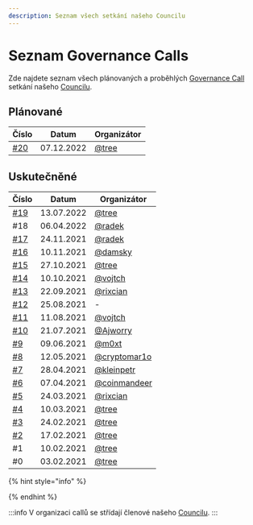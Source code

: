 ```yaml
---
description: Seznam všech setkání našeho Councilu
---
```


# Seznam Governance Calls

Zde najdete seznam všech plánovaných a proběhlých [Governance Call](./) setkání našeho [Councilu](../council/).

## Plánované

| Číslo                                                 | Datum      | Organizátor                           |
| ----------------------------------------------------- | ---------- | ------------------------------------- |
| [#20](https://forum.gwei.cz/t/governance-call-20/565) | 07.12.2022 | [@tree](https://forum.gwei.cz/u/tree) |

## Uskutečněné

| Číslo                                                                 | Datum      | Organizátor                                         |
| --------------------------------------------------------------------- | ---------- | --------------------------------------------------- |
| [#19](https://forum.gwei.cz/t/governance-call-19/551)                 | 13.07.2022 | [@tree](https://forum.gwei.cz/u/tree)               |
| #18                                                                   | 06.04.2022 | [@radek](https://forum.gwei.cz/u/radek)             |
| [#17](https://forum.gwei.cz/t/governance-call-17/497)                 | 24.11.2021 | [@radek](https://forum.gwei.cz/u/radek)             |
| [#16](https://forum.gwei.cz/t/governance-call-16/481)                 | 10.11.2021 | [@damsky](https://forum.gwei.cz/u/damsky)           |
| [#15](https://forum.gwei.cz/t/governance-call-15/473)                 | 27.10.2021 | [@tree](https://forum.gwei.cz/u/tree)               |
| [#14](https://forum.gwei.cz/t/governance-call-14-offline-ethbrno/467) | 10.10.2021 | [@vojtch](https://forum.gwei.cz/u/vojtch)           |
| [#13](https://forum.gwei.cz/t/governance-call-13/465)                 | 22.09.2021 | [@rixcian](https://forum.gwei.cz/u/rixcian)         |
| ​[#12](https://forum.gwei.cz/t/governance-call-12/448)​               | 25.08.2021 | -                                                   |
| [#11](https://forum.gwei.cz/t/governance-call-11/436)                 | 11.08.2021 | [@vojtch](https://forum.gwei.cz/u/vojtch)           |
| [#10](https://forum.gwei.cz/t/governance-call-10/411)                 | 21.07.2021 | [@Ajworry](https://forum.gwei.cz/u/ajworry)         |
| [#9](https://forum.gwei.cz/t/governance-call-9/375)                   | 09.06.2021 | [@m0xt](https://forum.gwei.cz/u/m0xt)               |
| [#8](https://forum.gwei.cz/t/governance-call-8/370/2)                 | 12.05.2021 | [@cryptomar1o](https://forum.gwei.cz/u/cryptomar1o) |
| [#7](https://forum.gwei.cz/t/governance-call-7/356)                   | 28.04.2021 | [@kleinpetr](https://forum.gwei.cz/u/kleinpetr)     |
| [#6](https://forum.gwei.cz/t/governance-call-6/326)                   | 07.04.2021 | [@coinmandeer](https://forum.gwei.cz/u/coinmandeer) |
| [#5](https://forum.gwei.cz/t/governance-call-5/320)                   | 24.03.2021 | [@rixcian](https://forum.gwei.cz/u/rixcian)         |
| [#4](https://forum.gwei.cz/t/governance-call-4/261)                   | 10.03.2021 | [@tree](https://forum.gwei.cz/u/tree)               |
| [#3](https://forum.gwei.cz/t/governance-call-3/253)                   | 24.02.2021 | [@tree](https://forum.gwei.cz/u/tree)               |
| [#2](https://forum.gwei.cz/t/governance-call-2/213)                   | 17.02.2021 | [@tree](https://forum.gwei.cz/u/tree)               |
| #1                                                                    | 10.02.2021 | [@tree](https://forum.gwei.cz/u/tree)               |
| #0                                                                    | 03.02.2021 | [@tree](https://forum.gwei.cz/u/tree)               |

{% hint style="info" %}

{% endhint %}

:::info
V organizaci callů se střídají členové našeho [Councilu](../council/).
:::

